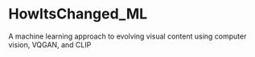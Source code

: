 # HowItsChanged_ML
 A machine learning approach to evolving visual content using computer vision, VQGAN, and CLIP
